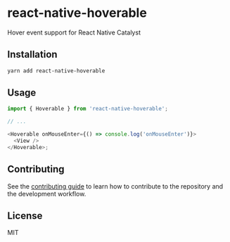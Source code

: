 # react-native-hoverable

Hover event support for React Native Catalyst

## Installation

```sh
yarn add react-native-hoverable
```

## Usage

```js
import { Hoverable } from 'react-native-hoverable';

// ...

<Hoverable onMouseEnter={() => console.log('onMouseEnter')}>
  <View />
</Hoverable>;
```

## Contributing

See the [contributing guide](CONTRIBUTING.md) to learn how to contribute to the repository and the development workflow.

## License

MIT
